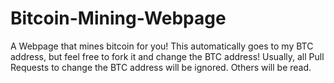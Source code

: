 # Bitcoin-Mining-Webpage
A Webpage that mines bitcoin for you!
This automatically goes to my BTC address, but feel free to fork it and change the BTC address!
Usually, all Pull Requests to change the BTC address will be ignored. Others will be read.

